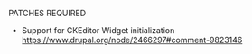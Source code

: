 PATCHES REQUIRED
* Support for CKEditor Widget initialization
  https://www.drupal.org/node/2466297#comment-9823146
